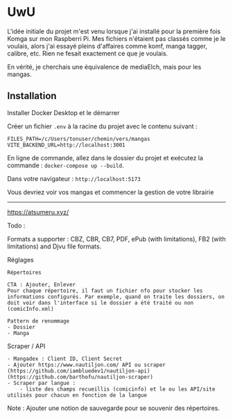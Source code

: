 # UwU

L'idée initiale du projet m'est venu lorsque j'ai installé pour la première fois Komga sur mon Raspberri Pi. Mes fichiers n'étaient pas classés comme je le voulais, alors j'ai essayé pleins d'affaires comme komf, manga tagger, calibre, etc. Rien ne fesait exactement ce que je voulais.

En vérité, je cherchais une équivalence de mediaElch, mais pour les mangas.

## Installation

Installer Docker Desktop et le démarrer

Créer un fichier `.env` à la racine du projet avec le contenu suivant :

```
FILES_PATH=/c/Users/tonuser/chemin/vers/mangas
VITE_BACKEND_URL=http://localhost:3001
```

En ligne de commande, allez dans le dossier du projet et exécutez la commande : `docker-compose up --build`.

Dans votre navigateur : `http://localhost:5173`

Vous devriez voir vos mangas et commencer la gestion de votre librairie

---

https://atsumeru.xyz/

Todo : 

Formats a supporter :  CBZ, CBR, CB7, PDF, ePub (with limitations), FB2 (with limitations) and Djvu file formats.

Réglages

	Répertoires 

	CTA : Ajouter, Enlever
	Pour chaque répertoire, il faut un fichier nfo pour stocker les informations configurés. Par exemple, quand on traite les dossiers, on doit voir dans l'interface si le dossier a été traité ou non (comicInfo.xml)

	Pattern de renommage
	- Dossier
	- Manga

Scraper / API

	- Mangadex : Client ID, Client Secret
	- Ajouter https://www.nautiljon.com/ API ou scraper (https://github.com/iambluedev1/nautiljon-api) (https://github.com/barthofu/nautiljon-scraper)
	- Scraper par langue : 
		- liste des champs recueillis (comicinfo) et le ou les API/site utilisés pour chacun en fonction de la langue

Note : Ajouter une notion de sauvegarde pour se souvenir des répertoires.